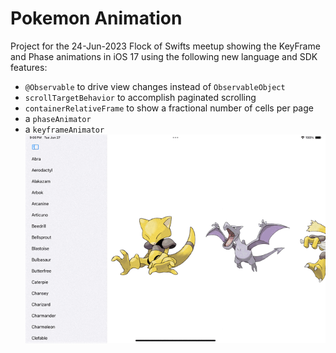 # Pokemon Animation
Project for the 24-Jun-2023 Flock of Swifts meetup showing the KeyFrame and Phase animations in iOS 17 using the following new language and SDK features:
* `@Observable` to drive view changes instead of `ObservableObject`
* `scrollTargetBehavior` to accomplish paginated scrolling
* `containerRelativeFrame` to show a fractional number of cells per page
* a `phaseAnimator`
* a `keyframeAnimator`
![image](./preview.gif "Preview")

